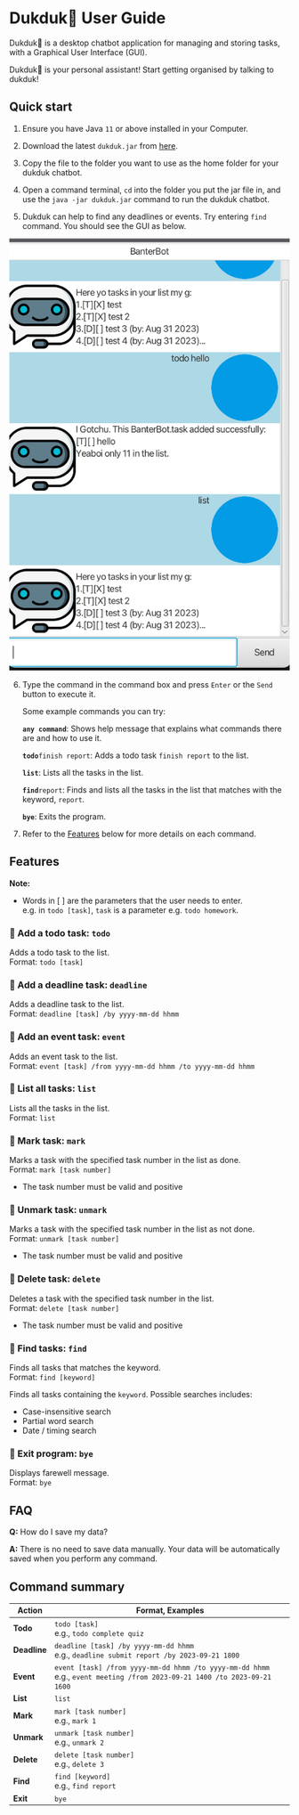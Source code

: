 # Dukduk🦆 User Guide

Dukduk🦆 is a desktop chatbot application for managing and storing tasks,
with a Graphical User Interface (GUI).

Dukduk🦆 is your personal assistant! Start getting organised by talking to dukduk!

## Quick start

1. Ensure you have Java `11` or above installed in your Computer.

2. Download the latest `dukduk.jar` from [here](https://github.com/wnchan/ip/releases/latest).

3. Copy the file to the folder you want to use as the home folder for your dukduk chatbot.

4. Open a command terminal, `cd` into the folder you put the jar file in, and use the `java -jar dukduk.jar` command to run the dukduk chatbot.

5. Dukduk can help to find any deadlines or events. Try entering `find` command. You should see the GUI as below.

<div style="text-align:center;">
  <img src="Ui.png" alt="Image of Ui">
</div>

6. Type the command in the command box and press `Enter` or the `Send` button to execute it.

   Some example commands you can try:

    **`any command`**: Shows help message that explains what commands there are and how to use it.<br>

    **`todo`**`finish report`: Adds a todo task `finish report` to the list.<br>

    **`list`**: Lists all the tasks in the list.<br>

    **`find`**`report`: Finds and lists all the tasks in the list that matches with the keyword, `report`.<br>

    **`bye`**: Exits the program.<br>

7. Refer to the [Features](#features) below for more details on each command.

## Features 

<div class="alert alert-info">

**Note:**<br>

* Words in [ ] are the parameters that the user needs to enter. <br>
  e.g. in `todo [task]`, `task` is a parameter e.g. `todo homework`.

</div>

### 🦆 Add a todo task: `todo`

Adds a todo task to the list.<br>
Format: `todo [task]`

### 🦆 Add a deadline task: `deadline`

Adds a deadline task to the list.<br>
Format: `deadline [task] /by yyyy-mm-dd hhmm`

### 🦆 Add an event task: `event`

Adds an event task to the list.<br>
Format: `event [task] /from yyyy-mm-dd hhmm /to yyyy-mm-dd hhmm`

### 🦆 List all tasks: `list`

Lists all the tasks in the list.<br>
Format: `list`

### 🦆 Mark task: `mark`

Marks a task with the specified task number in the list as done.<br>
Format: `mark [task number]`

* The task number must be valid and positive

### 🦆 Unmark task: `unmark`

Marks a task with the specified task number in the list as not done.<br>
Format: `unmark [task number]`

* The task number must be valid and positive

### 🦆 Delete task: `delete`

Deletes a task with the specified task number in the list.<br>
Format: `delete [task number]`

* The task number must be valid and positive

### 🦆 Find tasks: `find`

Finds all tasks that matches the keyword.<br>
Format: `find [keyword]`

Finds all tasks containing the `keyword`. Possible searches includes:
* Case-insensitive search
* Partial word search
* Date / timing search

### 🦆 Exit program: `bye`

Displays farewell message.<br>
Format: `bye`

## FAQ

**Q:** How do I save my data? <br>

**A:** There is no need to save data manually. Your data will be automatically saved when you perform any command.

## Command summary

| Action       | Format, Examples                                                                                                              |
|--------------|-------------------------------------------------------------------------------------------------------------------------------|
| **Todo**     | `todo [task]` <br> e.g., `todo complete quiz`                                                                                 |
| **Deadline** | `deadline [task] /by yyyy-mm-dd hhmm` <br> e.g., `deadline submit report /by 2023-09-21 1800`                                 |
| **Event**    | `event [task] /from yyyy-mm-dd hhmm /to yyyy-mm-dd hhmm` <br> e.g., `event meeting /from 2023-09-21 1400 /to 2023-09-21 1600` |
| **List**     | `list`                                                                                                                        |
| **Mark**     | `mark [task number]` <br> e.g., `mark 1`                                                                                      |
| **Unmark**   | `unmark [task number]` <br> e.g., `unmark 2`                                                                                  |
| **Delete**   | `delete [task number]` <br> e.g., `delete 3`                                                                                  |
| **Find**     | `find [keyword]` <br> e.g., `find report`                                                                                     |
| **Exit**     | `bye`                                                                                                                         |`
